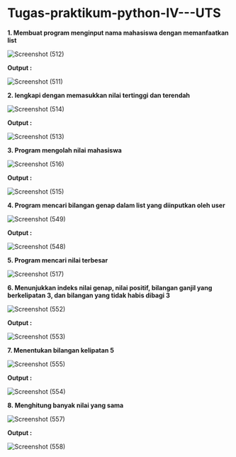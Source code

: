 # Tugas-praktikum-python-IV---UTS

**1. Membuat program menginput nama mahasiswa dengan memanfaatkan list**

![Screenshot (512)](https://user-images.githubusercontent.com/93022913/142427131-6c350ea4-814c-4607-af0a-6ffeeff79430.png)

**Output :**

![Screenshot (511)](https://user-images.githubusercontent.com/93022913/142427199-a7c87a4a-cad1-4cca-ba94-be49980f391a.png)

**2. lengkapi dengan memasukkan nilai tertinggi dan terendah**

![Screenshot (514)](https://user-images.githubusercontent.com/93022913/142427288-e36e605e-bbfd-495c-94ea-3e6951cfe33b.png)

**Output :**

![Screenshot (513)](https://user-images.githubusercontent.com/93022913/142427394-0ad4806d-856d-4e67-ae35-7a2d891acad9.png)

**3. Program mengolah nilai mahasiswa**

![Screenshot (516)](https://user-images.githubusercontent.com/93022913/142427558-c37a23ef-2324-49c0-b69d-c8107d665065.png)

**Output :**

![Screenshot (515)](https://user-images.githubusercontent.com/93022913/142427608-4dd03007-e119-4875-b4e7-b14fb90503d0.png)

**4. Program mencari bilangan genap dalam list yang diinputkan oleh user**

![Screenshot (549)](https://user-images.githubusercontent.com/93022913/144688896-2e4a8103-f8c4-451b-8a56-7f3ad63e2990.png)

**Output :**

![Screenshot (548)](https://user-images.githubusercontent.com/93022913/144688908-8c9e59b2-df27-4fb2-b4be-c6ea22cecfa2.png)

**5. Program mencari nilai terbesar**

![Screenshot (517)](https://user-images.githubusercontent.com/93022913/142427740-e9bd63be-c6fc-4d7b-a8b4-4e884662fe0c.png)

**6. Menunjukkan indeks nilai genap, nilai positif, bilangan ganjil yang berkelipatan 3, dan bilangan yang tidak habis dibagi 3**

![Screenshot (552)](https://user-images.githubusercontent.com/93022913/144689644-91f02b4e-1978-4072-905f-cf8055436cb1.png)

**Output :**

![Screenshot (553)](https://user-images.githubusercontent.com/93022913/144689657-a3a9f78f-177f-42a5-b560-37d7a03d29b4.png)

**7. Menentukan bilangan kelipatan 5**

![Screenshot (555)](https://user-images.githubusercontent.com/93022913/144692726-1078f8eb-41ca-4ea2-a4cf-2fd15cbc99ff.png)


**Output :**

![Screenshot (554)](https://user-images.githubusercontent.com/93022913/144692734-594a24ca-1e19-4e03-afea-999a515373f6.png)

**8. Menghitung banyak nilai yang sama**

![Screenshot (557)](https://user-images.githubusercontent.com/93022913/144693026-4120a739-a2d4-4fad-a331-a87a02f7de95.png)

**Output :**

![Screenshot (558)](https://user-images.githubusercontent.com/93022913/144693031-4f02ee69-ab96-429a-8a19-97070254710e.png)







